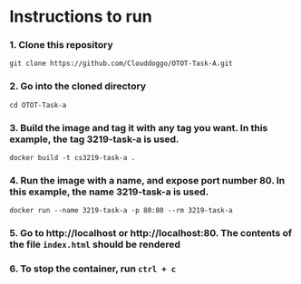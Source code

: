# Instructions to run

### 1. Clone this repository
 `git clone https://github.com/Clouddoggo/OTOT-Task-A.git`
 
### 2. Go into the cloned directory
`cd OTOT-Task-a`
 
### 3. Build the image and tag it with any tag you want. In this example, the tag 3219-task-a is used.
 `docker build -t cs3219-task-a .`
 
### 4. Run the image with a name, and expose port number 80. In this example, the name 3219-task-a is used.
 `docker run --name 3219-task-a -p 80:80 --rm 3219-task-a`
 
### 5. Go to http://localhost or http://localhost:80. The contents of the file `index.html` should be rendered

### 6. To stop the container, run `ctrl + c`
